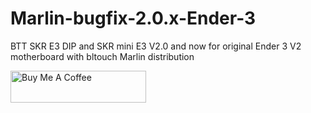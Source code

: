 # Marlin-bugfix-2.0.x-Ender-3
BTT SKR E3 DIP and SKR mini E3 V2.0 and now for original Ender 3 V2 motherboard with bltouch Marlin distribution

<a href="https://www.paypal.me/BsCmOD" target="_blank"><img src="https://cdn.buymeacoffee.com/buttons/default-orange.png" alt="Buy Me A Coffee" style="height: 51px !important;width: 217px !important;" ></a>


